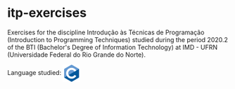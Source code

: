 # itp-exercises

Exercises for the discipline Introdução às Técnicas de Programação (Introduction to Programming Techniques) studied during the period 2020.2 of the BTI (Bachelor's Degree of Information Technology) at IMD - UFRN (Universidade Federal do Rio Grande do Norte).

Language studied: <img align="center" alt="C" height="40" width="40" src="https://raw.githubusercontent.com/devicons/devicon/master/icons/c/c-original.svg">
